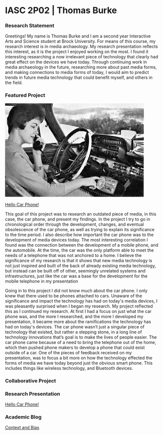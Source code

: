 # IASC 2P02 | Thomas Burke

### Research Statement 

Greetings! My name is Thomas Burke and I am a second year Interactive Arts and Science student at Brock University. For means of this course, my research interest is in media archaeology. My research presentation reflects this interest, as it is the project I enjoyed working on the most. I found it interesting researching a now irrelevant piece of technology that clearly had great effect on the devices we have today. Through continuing work in media archaeology in the future, researching more about past media forms, and making connections to media forms of today, I would aim to predict trends in future media technology that could benefit myself, and others in the field.

### Featured Project
![](pictures/car-phones-1476934848288.jpg)

[Hello Car Phone!](reveal/index.html)

This goal of this project was to research an outdated piece of media, in this case, the car phone, and present my findings. In the project I try to go in chronological order through the development, changes, and eventual obsolescence of the car phone, as well as trying to explain its significance to the time period. I also describe how important the car phone was to the development of media devices today. The most interesting correlation I found was the connection between the development of a mobile phone, and the automobile. At the time, the car was the only platform able to meet the needs of a telephone that was not anchored to a home. I believe the significance of my research is that it shows that new media technology is not just inspired and built of the back of already existing media technology, but instead can be built off of other, seemingly unrelated systems and infrastructures, just like the car was a base for the development for the mobile telephone in my presentation

Going in to this project I did not know much about the car phone. I only knew that there used to be phones attached to cars. Unaware of the significance and impact the technology has had on today's media devices, I was pleasantly surprised when I began my research. My project reflected this as I continued my research. At first I had a focus on just what the car phone was, and the more I researched, and the more I developed my presentation, it became more about the ramifications the technology has had on today's devices. The car phone wasn’t just a singular piece of technology that existed, but rather a stepping stone, in a long line of technology innovations that’s goal is to make the lives of people easier. The car phone came because of a need to bring the telephone out of the home, which then pushed phone makers to develop a phone that could exist outside of a car. One of the pieces of feedback received on my presentation, was to focus a bit more on how the technology effected the forms of media we have today beyond just the obvious smart phone. This includes things like wireless technology, and Bluetooth devices. 


### Collaborative Project

### Research Presentation

[Hello Car Phone!](reveal/index.html)

### Academic Blog

[Context and Bias](blog)








